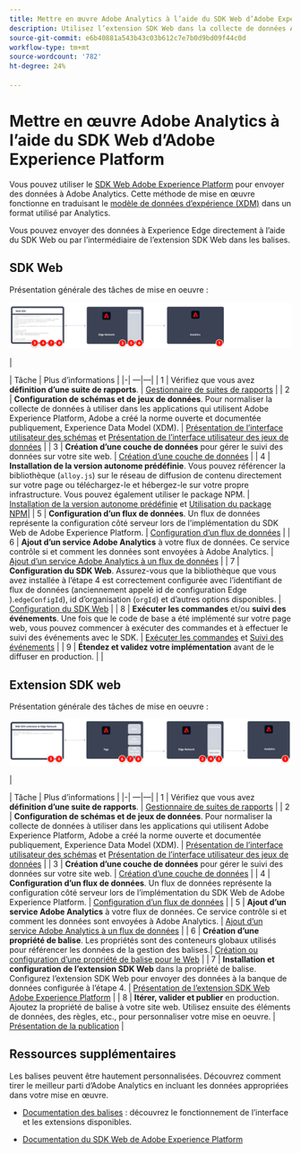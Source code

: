 ```yaml
---
title: Mettre en œuvre Adobe Analytics à l’aide du SDK Web d’Adobe Experience Platform
description: Utilisez l’extension SDK Web dans la collecte de données Adobe Experience Platform pour envoyer des données à Adobe Analytics.
source-git-commit: e6b40881a543b43c03b612c7e7b0d9bd09f44c0d
workflow-type: tm+mt
source-wordcount: '782'
ht-degree: 24%

---
```


# Mettre en œuvre Adobe Analytics à l’aide du SDK Web d’Adobe Experience Platform

Vous pouvez utiliser le [SDK Web Adobe Experience Platform](https://experienceleague.adobe.com/docs/experience-platform/tags/extensions/client/sdk/overview.html) pour envoyer des données à Adobe Analytics. Cette méthode de mise en œuvre fonctionne en traduisant le [modèle de données d’expérience (XDM)](https://experienceleague.adobe.com/docs/experience-platform/xdm/home.html?lang=fr) dans un format utilisé par Analytics.

Vous pouvez envoyer des données à Experience Edge directement à l’aide du SDK Web ou par l’intermédiaire de l’extension SDK Web dans les balises.

## SDK Web

Présentation générale des tâches de mise en oeuvre :

![Mise en oeuvre d’Adobe Analytics à l’aide du workflow SDK Web](../../assets/websdk-annotated.png)

|<div style="width:20px"></div>| Tâche | Plus d’informations | |-| —|—| | 1 | Vérifiez que vous avez **définition d’une suite de rapports**. | [Gestionnaire de suites de rapports](../../../admin/admin/c-manage-report-suites/report-suites-admin.md) | | 2 | **Configuration de schémas et de jeux de données**. Pour normaliser la collecte de données à utiliser dans les applications qui utilisent Adobe Experience Platform, Adobe a créé la norme ouverte et documentée publiquement, Experience Data Model (XDM). | [Présentation de l’interface utilisateur des schémas](https://experienceleague.adobe.com/docs/experience-platform/xdm/ui/overview.html?lang=fr) et [Présentation de l’interface utilisateur des jeux de données](https://experienceleague.adobe.com/docs/experience-platform/catalog/datasets/user-guide.html?lang=fr) | | 3 | **Création d’une couche de données** pour gérer le suivi des données sur votre site web. | [Création d’une couche de données](../../prepare/data-layer.md) | | 4 | **Installation de la version autonome prédéfinie**. Vous pouvez référencer la bibliothèque (`alloy.js`) sur le réseau de diffusion de contenu directement sur votre page ou téléchargez-le et hébergez-le sur votre propre infrastructure. Vous pouvez également utiliser le package NPM. | [Installation de la version autonome prédéfinie](https://experienceleague.adobe.com/docs/experience-platform/edge/fundamentals/installing-the-sdk.html?lang=en#option-2%3A-installing-the-prebuilt-standalone-version) et [Utilisation du package NPM](https://experienceleague.adobe.com/docs/experience-platform/edge/fundamentals/installing-the-sdk.html?lang=en#option-3%3A-using-the-npm-package)| | 5 | **Configuration d’un flux de données**. Un flux de données représente la configuration côté serveur lors de l’implémentation du SDK Web de Adobe Experience Platform. | [Configuration d’un flux de données](https://experienceleague.adobe.com/docs/experience-platform/edge/datastreams/configure.html?lang=en) | | 6 | **Ajout d’un service Adobe Analytics** à votre flux de données. Ce service contrôle si et comment les données sont envoyées à Adobe Analytics. | [Ajout d’un service Adobe Analytics à un flux de données](https://experienceleague.adobe.com/docs/experience-platform/edge/datastreams/configure.html?lang=en#analytics) | | 7 | **Configuration du SDK Web**. Assurez-vous que la bibliothèque que vous avez installée à l’étape 4 est correctement configurée avec l’identifiant de flux de données (anciennement appelé id de configuration Edge ).`edgeConfigId`), id d’organisation (`orgId`) et d’autres options disponibles. | [Configuration du SDK Web](https://experienceleague.adobe.com/docs/experience-platform/edge/fundamentals/configuring-the-sdk.html?lang=fr) | | 8 | **Exécuter les commandes** et/ou **suivi des événements**. Une fois que le code de base a été implémenté sur votre page web, vous pouvez commencer à exécuter des commandes et à effectuer le suivi des événements avec le SDK. | [Exécuter les commandes](https://experienceleague.adobe.com/docs/experience-platform/edge/fundamentals/executing-commands.html?lang=en) et [Suivi des événements](https://experienceleague.adobe.com/docs/experience-platform/edge/fundamentals/tracking-events.html?lang=en) | | 9 | **Étendez et validez votre implémentation** avant de le diffuser en production. | |



## Extension SDK web

Présentation générale des tâches de mise en oeuvre :

![Mise en oeuvre d’Adobe Analytics à l’aide du workflow d’extension du SDK Web](../../assets/websdk-extension-annotated.png)

|<div style="width:20px"></div> | Tâche | Plus d’informations | |-| —|—| | 1 | Vérifiez que vous avez **définition d’une suite de rapports**. | [Gestionnaire de suites de rapports](../../../admin/admin/c-manage-report-suites/report-suites-admin.md) | | 2 | **Configuration de schémas et de jeux de données**. Pour normaliser la collecte de données à utiliser dans les applications qui utilisent Adobe Experience Platform, Adobe a créé la norme ouverte et documentée publiquement, Experience Data Model (XDM). | [Présentation de l’interface utilisateur des schémas](https://experienceleague.adobe.com/docs/experience-platform/xdm/ui/overview.html?lang=fr) et [Présentation de l’interface utilisateur des jeux de données](https://experienceleague.adobe.com/docs/experience-platform/catalog/datasets/user-guide.html?lang=fr) | | 3 | **Création d’une couche de données** pour gérer le suivi des données sur votre site web. | [Création d’une couche de données](../../prepare/data-layer.md) | | 4 | **Configuration d’un flux de données**. Un flux de données représente la configuration côté serveur lors de l’implémentation du SDK Web de Adobe Experience Platform. | [Configuration d’un flux de données](https://experienceleague.adobe.com/docs/experience-platform/edge/datastreams/configure.html?lang=en) | | 5 | **Ajout d’un service Adobe Analytics** à votre flux de données. Ce service contrôle si et comment les données sont envoyées à Adobe Analytics. | [Ajout d’un service Adobe Analytics à un flux de données](https://experienceleague.adobe.com/docs/experience-platform/edge/datastreams/configure.html?lang=en#analytics) | | 6 | **Création d’une propriété de balise**. Les propriétés sont des conteneurs globaux utilisés pour référencer les données de la gestion des balises.| [Création ou configuration d’une propriété de balise pour le Web](https://experienceleague.adobe.com/docs/experience-platform/tags/admin/companies-and-properties.html?lang=en#for-web) | | 7 | **Installation et configuration de l’extension SDK Web** dans la propriété de balise. Configurez l’extension SDK Web pour envoyer des données à la banque de données configurée à l’étape 4. | [Présentation de l’extension SDK Web Adobe Experience Platform](https://experienceleague.adobe.com/docs/experience-platform/tags/extensions/client/sdk/overview.html?lang=en) | | 8 | **Itérer, valider et publier** en production. Ajoutez la propriété de balise à votre site web. Utilisez ensuite des éléments de données, des règles, etc., pour personnaliser votre mise en oeuvre. | [Présentation de la publication](https://experienceleague.adobe.com/docs/experience-platform/tags/publish/overview.html?lang=fr) |



## Ressources supplémentaires

Les balises peuvent être hautement personnalisées. Découvrez comment tirer le meilleur parti d’Adobe Analytics en incluant les données appropriées dans votre mise en œuvre.

- [Documentation des balises](https://experienceleague.adobe.com/docs/experience-platform/tags/home.html?lang=fr#) : découvrez le fonctionnement de l’interface et les extensions disponibles.

- [Documentation du SDK Web de Adobe Experience Platform](https://experienceleague.adobe.com/docs/web-sdk.html?lang=fr)
